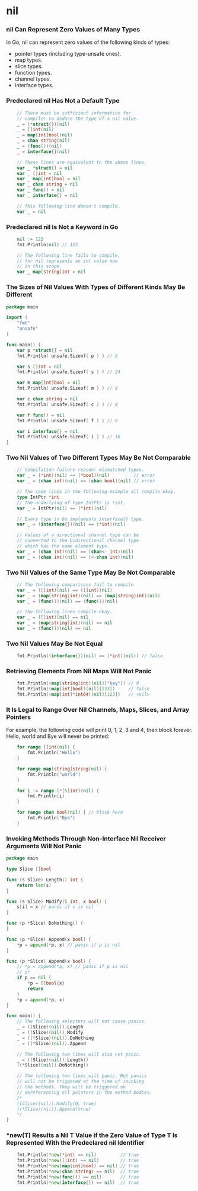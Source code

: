 # nil

### nil Can Represent Zero Values of Many Types

In Go, nil can represent zero values of the following kinds of types:

- pointer types (including type-unsafe ones).
- map types.
- slice types.
- function types.
- channel types.
- interface types.

### Predeclared nil Has Not a Default Type

```go
	// There must be sufficient information for
	// compiler to deduce the type of a nil value.
	_ = (*struct{})(nil)
	_ = []int(nil)
	_ = map[int]bool(nil)
	_ = chan string(nil)
	_ = (func())(nil)
	_ = interface{}(nil)
```

```go
	// These lines are equivalent to the above lines.
	var _ *struct{} = nil
	var _ []int = nil
	var _ map[int]bool = nil
	var _ chan string = nil
	var _ func() = nil
	var _ interface{} = nil
```

```go
	// This following line doesn't compile.
	var _ = nil
```

### Predeclared nil Is Not a Keyword in Go

```go
	nil := 123
	fmt.Println(nil) // 123
```

```go
	// The following line fails to compile,
	// for nil represents an int value now
	// in this scope.
	var _ map[string]int = nil
```

### The Sizes of Nil Values With Types of Different Kinds May Be Different

```go
package main

import (
	"fmt"
	"unsafe"
)

func main() {
	var p *struct{} = nil
	fmt.Println( unsafe.Sizeof( p ) ) // 8

	var s []int = nil
	fmt.Println( unsafe.Sizeof( s ) ) // 24

	var m map[int]bool = nil
	fmt.Println( unsafe.Sizeof( m ) ) // 8

	var c chan string = nil
	fmt.Println( unsafe.Sizeof( c ) ) // 8

	var f func() = nil
	fmt.Println( unsafe.Sizeof( f ) ) // 8

	var i interface{} = nil
	fmt.Println( unsafe.Sizeof( i ) ) // 16
}
```

### Two Nil Values of Two Different Types May Be Not Comparable

```go
	// Compilation failure reason: mismatched types.
	var _ = (*int)(nil) == (*bool)(nil)         // error
	var _ = (chan int)(nil) == (chan bool)(nil) // error
```

```go
	// The code lines in the following example all compile okay.
	type IntPtr *int
	// The underlying of type IntPtr is *int.
	var _ = IntPtr(nil) == (*int)(nil)
```

```go
	// Every type in Go implements interface{} type.
	var _ = (interface{})(nil) == (*int)(nil)
```

```go
	// Values of a directional channel type can be
	// converted to the bidirectional channel type
	// which has the same element type.
	var _ = (chan int)(nil) == (chan<- int)(nil)
	var _ = (chan int)(nil) == (<-chan int)(nil)
```

### Two Nil Values of the Same Type May Be Not Comparable

```go
	// The following comparisons fail to compile
	var _ = ([]int)(nil) == ([]int)(nil)
	var _ = (map[string]int)(nil) == (map[string]int)(nil)
	var _ = (func())(nil) == (func())(nil)
```

```go
	// The following lines compile okay.
	var _ = ([]int)(nil) == nil
	var _ = (map[string]int)(nil) == nil
	var _ = (func())(nil) == nil
```

### Two Nil Values May Be Not Equal

```go
	fmt.Println((interface{})(nil) == (*int)(nil)) // false
```

### Retrieving Elements From Nil Maps Will Not Panic

```go
	fmt.Println((map[string]int)(nil)["key"]) // 0
	fmt.Println((map[int]bool)(nil)[123])     // false
	fmt.Println((map[int]*int64)(nil)[123])   // <nil>
```

### It Is Legal to Range Over Nil Channels, Maps, Slices, and Array Pointers

For example, the following code will print 0, 1, 2, 3 and 4, then block forever. Hello, world and Bye will never be
printed:

```go
	for range []int(nil) {
		fmt.Println("Hello")
	}
```

```go
	for range map[string]string(nil) {
		fmt.Println("world")
	}
```

```go
	for i := range (*[5]int)(nil) {
		fmt.Println(i)
	}
```

```go
	for range chan bool(nil) { // block here
		fmt.Println("Bye")
	}
```

### Invoking Methods Through Non-Interface Nil Receiver Arguments Will Not Panic

```go
package main

type Slice []bool

func (s Slice) Length() int {
	return len(s)
}

func (s Slice) Modify(i int, x bool) {
	s[i] = x // panic if s is nil
}

func (p *Slice) DoNothing() {
}

func (p *Slice) Append(x bool) {
	*p = append(*p, x) // panic if p is nil
}

func (p *Slice) Append(x bool) {
	// *p = append(*p, x) // panic if p is nil
	// or
	if p == nil {
		*p = []bool{x}
		return
	}
	*p = append(*p, x)
}

func main() {
	// The following selectors will not cause panics.
	_ = ((Slice)(nil)).Length
	_ = ((Slice)(nil)).Modify
	_ = ((*Slice)(nil)).DoNothing
	_ = ((*Slice)(nil)).Append

	// The following two lines will also not panic.
	_ = ((Slice)(nil)).Length()
	((*Slice)(nil)).DoNothing()

	// The following two lines will panic. But panics
	// will not be triggered at the time of invoking
	// the methods. They will be triggered on
	// dereferencing nil pointers in the method bodies.
	/*
	((Slice)(nil)).Modify(0, true)
	((*Slice)(nil)).Append(true)
	*/
}
```

### *new(T) Results a Nil T Value if the Zero Value of Type T Is Represented With the Predeclared nil Identifier

```go
	fmt.Println(*new(*int) == nil)         // true
	fmt.Println(*new([]int) == nil)        // true
	fmt.Println(*new(map[int]bool) == nil) // true
	fmt.Println(*new(chan string) == nil)  // true
	fmt.Println(*new(func()) == nil)       // true
	fmt.Println(*new(interface{}) == nil)  // true
```
